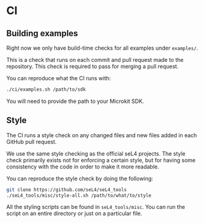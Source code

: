<!--
    Copyright 2024, UNSW

    SPDX-License-Identifier: BSD-2-Clause
-->

# CI

## Building examples

Right now we only have build-time checks for all examples under `examples/`.

This is a check that runs on each commit and pull request made to the repository.
This check is required to pass for merging a pull request.

You can reproduce what the CI runs with:
```sh
./ci/examples.sh /path/to/sdk
```

You will need to provide the path to your Microkit SDK.

## Style

The CI runs a style check on any changed files and new files added in each GitHub
pull request.

We use the same style checking as the official seL4 projects. The style check primarily
exists not for enforcing a certain style, but for having some consistency with the code
in order to make it more readable.

You can reproduce the style check by doing the following:
```sh
git clone https://github.com/seL4/seL4_tools
./seL4_tools/misc/style-all.sh /path/to/what/to/style
```

All the styling scripts can be found in `seL4_tools/misc`. You can run the script on an
entire directory or just on a particular file.

